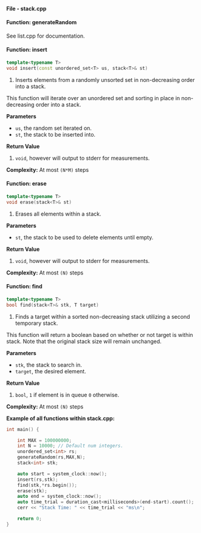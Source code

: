 #### File - stack.cpp


#### Function: generateRandom

See list.cpp for documentation.

#### Function: insert
```cpp
template<typename T>
void insert(const unordered_set<T> us, stack<T>& st)
```
1) Inserts elements from a randomly unsorted set in non-decreasing order into a stack.

This function will iterate over an unordered set and sorting in place in non-decreasing order into a stack.

**Parameters**
- `us`, the random set iterated on.
- `st`, the stack to be inserted into.

**Return Value**

1) `void`, however will output to stderr for measurements.

**Complexity:** At most `(N*M)` steps

#### Function: erase
```cpp
template<typename T>
void erase(stack<T>& st)
```
1) Erases all elements within a stack.

**Parameters**
- `st`, the stack to be used to delete elements until empty.

**Return Value**

1) `void`, however will output to stderr for measurements.

**Complexity:** At most `(N)` steps

#### Function: find

```cpp
template<typename T>
bool find(stack<T>& stk, T target)
```

1) Finds a target within a sorted non-decreasing stack utilizing a second temporary stack.

This function will return a boolean based on whether or not target is within stack. Note that the original stack size will remain unchanged.

**Parameters**
- `stk`, the stack to search in.
- `target`, the desired element.

**Return Value**

1) `bool`, `1` if element is in queue `0` otherwise.

**Complexity:** At most `(N)` steps

**Example of all functions within stack.cpp:**
```cpp
int main() {

    int MAX = 100000000;
    int N = 10000; // Default num integers.
    unordered_set<int> rs;
    generateRandom(rs,MAX,N);
    stack<int> stk;

    auto start = system_clock::now();
    insert(rs,stk);
    find(stk,*rs.begin());
    erase(stk);
    auto end = system_clock::now();
    auto time_trial = duration_cast<milliseconds>(end-start).count();
    cerr << "Stack Time: " << time_trial << "ms\n";

    return 0;
}
```
